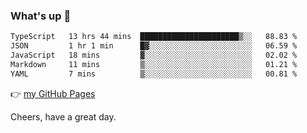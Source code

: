 ### What's up 👋

<!--START_SECTION:waka-->

```txt
TypeScript   13 hrs 44 mins  ██████████████████████▒░░   88.83 %
JSON         1 hr 1 min      █▓░░░░░░░░░░░░░░░░░░░░░░░   06.59 %
JavaScript   18 mins         ▓░░░░░░░░░░░░░░░░░░░░░░░░   02.02 %
Markdown     11 mins         ▒░░░░░░░░░░░░░░░░░░░░░░░░   01.21 %
YAML         7 mins          ▒░░░░░░░░░░░░░░░░░░░░░░░░   00.81 %
```

<!--END_SECTION:waka-->

👉 [my GitHub Pages](https://ykzhukian.github.io)

Cheers, have a great day.

